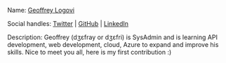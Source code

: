 Name: [Geoffrey Logovi](https://github.com/geoffreylgv)

Social handles: [Twitter](https://twitter.com/geoffreylgv) | [GitHub](https://github.com/geoffreylgv) | [LinkedIn](https://linkedin.com/in/geoffreylgv)

Description: Geoffrey (dʒɛfray or dʒɛfri) is SysAdmin and is learning API development, web development, cloud, Azure to expand and improve his skills.
Nice to meet you all, here is my first contribution :)
